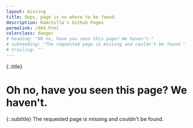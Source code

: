 ```yaml
---
layout: missing
title: Oops, page is no where to be found.
description: Ramchilla's Github Pages
permalink: /404.html
colorclass: danger
# heading: "Oh no, have you seen this page? We haven't."
# subheading: "The requested page is missing and couldn't be found."
# trailing: ""
---
```

{:.title}
# Oh no, have you seen this page? We haven't.

{:.subtitle}
The requested page is missing and couldn't be found.